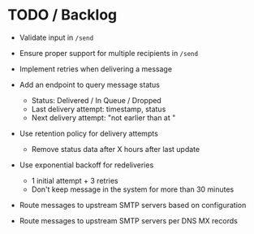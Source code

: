 # TODO / Backlog

 * Validate input in `/send`

 * Ensure proper support for multiple recipients in `/send`

 * Implement retries when delivering a message

 * Add an endpoint to query message status
   * Status: Delivered / In Queue / Dropped
   * Last delivery attempt: timestamp, status
   * Next delivery attempt: "not earlier than at <timestamp>"

 * Use retention policy for delivery attempts
   * Remove status data after X hours after last update

 * Use exponential backoff for redeliveries
   * 1 initial attempt + 3 retries
   * Don't keep message in the system for more than 30 minutes

 * Route messages to upstream SMTP servers based on configuration

 * Route messages to upstream SMTP servers per DNS MX records
